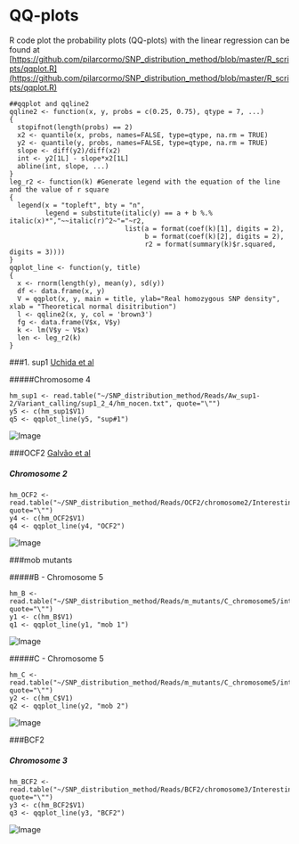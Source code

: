 QQ-plots 
====
R code plot the probability plots (QQ-plots) with the linear regression can be found at [https://github.com/pilarcormo/SNP_distribution_method/blob/master/R_scripts/qqplot.R](https://github.com/pilarcormo/SNP_distribution_method/blob/master/R_scripts/qqplot.R)

```
##qqplot and qqline2
qqline2 <- function(x, y, probs = c(0.25, 0.75), qtype = 7, ...)
{
  stopifnot(length(probs) == 2)
  x2 <- quantile(x, probs, names=FALSE, type=qtype, na.rm = TRUE)
  y2 <- quantile(y, probs, names=FALSE, type=qtype, na.rm = TRUE)
  slope <- diff(y2)/diff(x2)
  int <- y2[1L] - slope*x2[1L]
  abline(int, slope, ...)
}
leg_r2 <- function(k) #Generate legend with the equation of the line and the value of r square
{
  legend(x = "topleft", bty = "n",
         legend = substitute(italic(y) == a + b %.% italic(x)*","~~italic(r)^2~"="~r2, 
                             list(a = format(coef(k)[1], digits = 2), 
                                  b = format(coef(k)[2], digits = 2), 
                                  r2 = format(summary(k)$r.squared, digits = 3))))
}
qqplot_line <- function(y, title)
{
  x <- rnorm(length(y), mean(y), sd(y))
  df <- data.frame(x, y)
  V = qqplot(x, y, main = title, ylab="Real homozygous SNP density", xlab = "Theoretical normal disitribution")
  l <- qqline2(x, y, col = 'brown3') 
  fg <- data.frame(V$x, V$y)
  k <- lm(V$y ~ V$x)
  len <- leg_r2(k)
} 
```

###1. sup1 
[Uchida et al](http://pcp.oxfordjournals.org/content/52/4/716.long)


#####Chromosome 4
```
hm_sup1 <- read.table("~/SNP_distribution_method/Reads/Aw_sup1-2/Variant_calling/sup1_2_4/hm_nocen.txt", quote="\"")
y5 <- c(hm_sup1$V1)
q5 <- qqplot_line(y5, "sup#1")
```

![Image](https://github.com/pilarcormo/SNP_distribution_method/blob/master/Reads/Aw_sup1-2/Variant_calling/sup1_2_4/Rplot.qqsup1.png?raw=true)


###OCF2
[Galvão et al](http://onlinelibrary.wiley.com/doi/10.1111/j.1365-313X.2012.04993.x/full#ss9)
 
 
##### Chromosome 2

```
hm_OCF2 <- read.table("~/SNP_distribution_method/Reads/OCF2/chromosome2/Interesting_2/hm_nocen.txt", quote="\"")
y4 <- c(hm_OCF2$V1)
q4 <- qqplot_line(y4, "OCF2")
```

![Image](https://github.com/pilarcormo/SNP_distribution_method/blob/master/Reads/OCF2/chromosome2/Interesting_2/Rplot.qqof.png?raw=true)


###mob mutants 


#####B - Chromosome 5
```
hm_B <- read.table("~/SNP_distribution_method/Reads/m_mutants/C_chromosome5/interesting_5/hm_nocen.txt", quote="\"")
y1 <- c(hm_B$V1)
q1 <- qqplot_line(y1, "mob 1")
```
![Image](https://github.com/pilarcormo/SNP_distribution_method/blob/master/Reads/m_mutants/B_chromosome5/interesting_5/Rplot.qqm1.png?raw=true)


#####C - Chromosome 5
```
hm_C <- read.table("~/SNP_distribution_method/Reads/m_mutants/C_chromosome5/interesting_5/hm_nocen.txt", quote="\"")
y2 <- c(hm_C$V1)
q2 <- qqplot_line(y2, "mob 2")
```

![Image](https://github.com/pilarcormo/SNP_distribution_method/blob/master/Reads/m_mutants/C_chromosome5/interesting_5/Rplot.qqm2.png?raw=true)

###BCF2

##### Chromosome 3
```
hm_BCF2 <- read.table("~/SNP_distribution_method/Reads/BCF2/chromosome3/Interesting_3/hm_nocen.txt", quote="\"")
y3 <- c(hm_BCF2$V1)
q3 <- qqplot_line(y3, "BCF2")
```

![Image](https://github.com/pilarcormo/SNP_distribution_method/blob/master/Reads/BCF2/BCF2_chromosome3/Interesting_3/Rplot.qqbc.png?raw=true)


